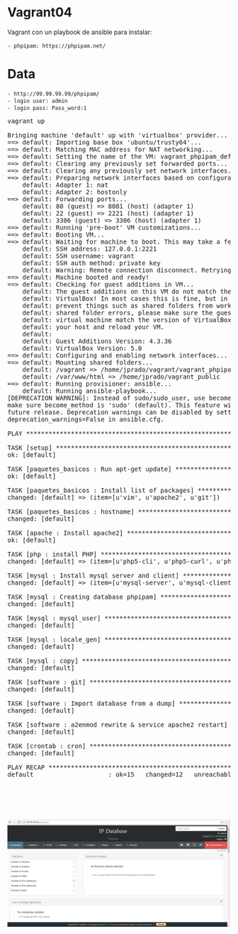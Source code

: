 # Vagrant04

Vagrant con un playbook de ansible para instalar: 

    - phpipam: https://phpipam.net/


# Data
    - http://99.99.99.99/phpipam/
    - login user: admin
    - login pass: Pass_word:1

<pre>
vagrant up   

Bringing machine 'default' up with 'virtualbox' provider...
==> default: Importing base box 'ubuntu/trusty64'...
==> default: Matching MAC address for NAT networking...
==> default: Setting the name of the VM: vagrant_phpipam_default_1495202703057_8097
==> default: Clearing any previously set forwarded ports...
==> default: Clearing any previously set network interfaces...
==> default: Preparing network interfaces based on configuration...
    default: Adapter 1: nat
    default: Adapter 2: hostonly
==> default: Forwarding ports...
    default: 80 (guest) => 8081 (host) (adapter 1)
    default: 22 (guest) => 2221 (host) (adapter 1)
    default: 3306 (guest) => 3306 (host) (adapter 1)
==> default: Running 'pre-boot' VM customizations...
==> default: Booting VM...
==> default: Waiting for machine to boot. This may take a few minutes...
    default: SSH address: 127.0.0.1:2221
    default: SSH username: vagrant
    default: SSH auth method: private key
    default: Warning: Remote connection disconnect. Retrying...
==> default: Machine booted and ready!
==> default: Checking for guest additions in VM...
    default: The guest additions on this VM do not match the installed version of
    default: VirtualBox! In most cases this is fine, but in rare cases it can
    default: prevent things such as shared folders from working properly. If you see
    default: shared folder errors, please make sure the guest additions within the
    default: virtual machine match the version of VirtualBox you have installed on
    default: your host and reload your VM.
    default: 
    default: Guest Additions Version: 4.3.36
    default: VirtualBox Version: 5.0
==> default: Configuring and enabling network interfaces...
==> default: Mounting shared folders...
    default: /vagrant => /home/jprado/vagrant/vagrant_phpipam
    default: /var/www/html => /home/jprado/vagrant_public
==> default: Running provisioner: ansible...
    default: Running ansible-playbook...
[DEPRECATION WARNING]: Instead of sudo/sudo_user, use become/become_user and 
make sure become_method is 'sudo' (default). This feature will be removed in a 
future release. Deprecation warnings can be disabled by setting 
deprecation_warnings=False in ansible.cfg.

PLAY ***************************************************************************

TASK [setup] *******************************************************************
ok: [default]

TASK [paquetes_basicos : Run apt-get update] ***********************************
ok: [default]

TASK [paquetes_basicos : Install list of packages] *****************************
changed: [default] => (item=[u'vim', u'apache2', u'git'])

TASK [paquetes_basicos : hostname] *********************************************
changed: [default]

TASK [apache : Install apache2] ************************************************
ok: [default]

TASK [php : install PHP] *******************************************************
changed: [default] => (item=[u'php5-cli', u'php5-curl', u'php5-fpm', u'php5-intl', u'php5-json', u'php5-mcrypt', u'php-pear', u'libapache2-mod-php5', u'php5-mysql', u'php5-common', u'php5-gmp', u'php-pear', u'php5-ldap'])

TASK [mysql : Install mysql server and client] *********************************
changed: [default] => (item=[u'mysql-server', u'mysql-client', u'python-mysqldb'])

TASK [mysql : Creating database phpipam] ***************************************
changed: [default]

TASK [mysql : mysql_user] ******************************************************
changed: [default]

TASK [mysql : locale_gen] ******************************************************
changed: [default]

TASK [mysql : copy] ************************************************************
changed: [default]

TASK [software : git] **********************************************************
changed: [default]

TASK [software : Import database from a dump] **********************************
changed: [default]

TASK [software : a2enmod rewrite & service apache2 restart] ********************
changed: [default]

TASK [crontab : cron] **********************************************************
changed: [default]

PLAY RECAP *********************************************************************
default                    : ok=15   changed=12   unreachable=0    failed=0


</pre>
<br>
<p align="center">
<br>
  <img src="ip-database.png"/><br>
</p>